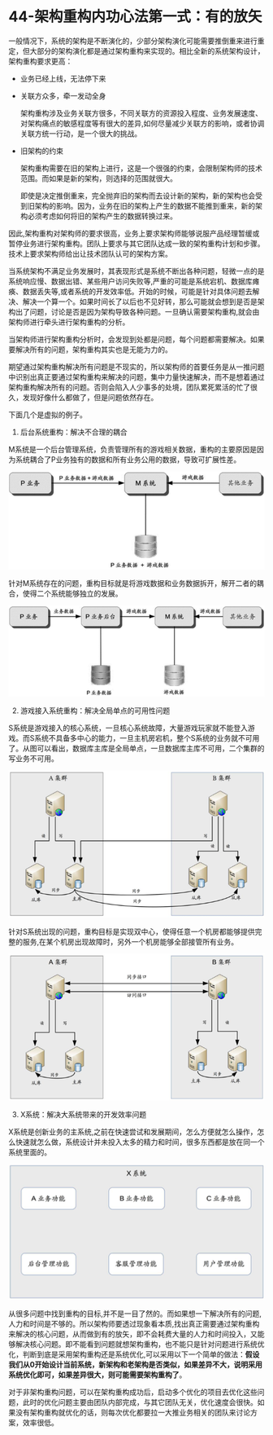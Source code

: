 # 44-架构重构内功心法第一式：有的放矢

一般情况下，系统的架构是不断演化的，少部分架构演化可能需要推倒重来进行重定，但大部分的架构演化都是通过架构重构来实现的。相比全新的系统架构设计，架构重构要求更高：
- 业务已经上线，无法停下来
  
- 关联方众多，牵一发动全身
  
  架构重构涉及业务关联方很多，不同关联方的资源投入程度、业务发展速度、对架构痛点的敏感程度等有很大的差异,如何尽量减少关联方的影响，或者协调关联方统一行动，是一个很大的挑战。

- 旧架构的约束
  
  架构重构需要在旧的架构上进行，这是一个很强的约束，会限制架构师的技术范围。而如果是新的架构，则选择的范围就很大。

  即使是决定推倒重来，完全抛弃旧的架构而去设计新的架构，新的架构也会受到旧架构的影响。因为，业务在旧的架构上产生的数据不能推到重来，新的架构必须考虑如何将旧的架构产生的数据转换过来。

因此,架构重构对架构师的要求很高，业务上要求架构师能够说服产品经理暂缓或暂停业务进行架构重构。团队上要求与其它团队达成一致的架构重构计划和步骤。技术上要求架构师给出让技术团队认可的架构方案。

当系统架构不满足业务发展时，其表现形式是系统不断出各种问题，轻微一点的是系统响应慢、数据出错、某些用户访问失败等,严重的可能是系统宕机、数据库瘫痪、数据丢失等,或者系统的开发效率低。开始的时候，可能是针对具体问题去解决、解决一个算一个。如果时间长了以后也不见好转，那么可能就会想到是否是架构出了问题，讨论是否是因为架构导致各种问题。一旦确认需要架构重构,就会由架构师进行牵头进行架构重构的分析。

当架构师进行架构重构分析时，会发现到处都是问题，每个问题都需要解决。如果要解决所有的问题，架构重构其实也是无能为力的。

期望通过架构重构解决所有问题是不现实的，所以架构师的首要任务是从一推问题中识别出真正要通过架构重构来解决的问题，集中力量快速解决，而不是想着通过架构重构解决所有的问题。否则会陷入人少事多的处境，团队累死累活的忙了很久，发现好像什么都做了，但是问题依然存在。

下面几个是虚拟的例子。

1. 后台系统重构：解决不合理的耦合
   
M系统是一个后台管理系统，负责管理所有的游戏相关数据，重构的主要原因是因为系统耦合了P业务独有的数据和所有业务公用的数据，导致可扩展性差。

![Alt](../.vuepress/public/architecture/1038-1.png)

针对M系统存在的问题，重构目标就是将游戏数据和业务数据拆开，解开二者的耦合，使得二个系统能够独立的发展。

![Alt](../.vuepress/public/architecture/1038-2.png)


2. 游戏接入系统重构：解决全局单点的可用性问题

S系统是游戏接入的核心系统，一旦核心系统故障，大量游戏玩家就不能登入游戏。而S系统不具备多中心的能力，一旦主机房宕机，整个S系统的业务就不可用了。从图可以看出，数据库主库是全局单点，一旦数据库主库不可用，二个集群的写业务不可用。

![Alt](../.vuepress/public/architecture/1038-3.png)

针对S系统出现的问题，重构目标是实现双中心，使得任意一个机房都能够提供完整的服务,在某个机房出现故障时，另外一个机房能够全部接管所有业务。

![Alt](../.vuepress/public/architecture/1038-4.png)

3. X系统：解决大系统带来的开发效率问题

X系统是创新业务的主系统,之前在快速尝试和发展期间，怎么方便就怎么操作，怎么快速就怎么做，系统设计并未投入太多的精力和时间，很多东西都是放在同一个系统里面的。

![Alt](../.vuepress/public/architecture/1038-5.png)

从很多问题中找到重构的目标,并不是一目了然的。而如果想一下解决所有的问题,人力和时间是不够的。所以架构师要透过现象看本质,找出真正需要通过架构重构来解决的核心问题，从而做到有的放矢，即不会耗费大量的人力和时间投入，又能够解决核心问题。即不能看到问题就想架构重构，也不能只是针对问题进行系统优化，判断到底是采用架构重构还是系统优化,可以采用以下一个简单的做法：**假设我们从0开始设计当前系统，新架构和老架构是否类似，如果差异不大，说明采用系统优化即可，如果差异很大，则可能需要架构重构了**。

对于非架构重构问题，可以在架构重构成功后，启动多个优化的项目去优化这些问题，此时的优化问题主要由团队内部完成，与其它团队无关，优化速度会很快。如果没有架构重构就优化的话，则每次优化都要拉一大推业务相关的团队来讨论方案，效率很低。

<Valine/>